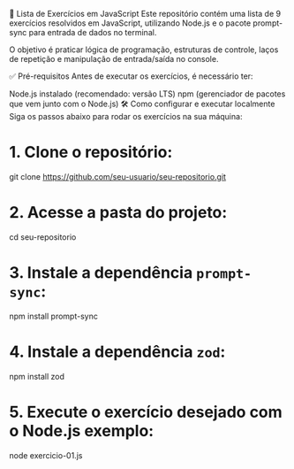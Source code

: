 📘 Lista de Exercícios em JavaScript
Este repositório contém uma lista de 9 exercícios resolvidos em JavaScript, utilizando Node.js e o pacote prompt-sync para entrada de dados no terminal. 

O objetivo é praticar lógica de programação, estruturas de controle, laços de repetição e manipulação de entrada/saída no console.

✅ Pré-requisitos
Antes de executar os exercícios, é necessário ter:

Node.js instalado (recomendado: versão LTS)
npm (gerenciador de pacotes que vem junto com o Node.js)
🛠️ Como configurar e executar localmente
Siga os passos abaixo para rodar os exercícios na sua máquina:

# 1. Clone o repositório:
git clone https://github.com/seu-usuario/seu-repositorio.git

# 2. Acesse a pasta do projeto:
cd seu-repositorio

# 3. Instale a dependência `prompt-sync`:
npm install prompt-sync
# 4. Instale a dependência `zod`: 
npm install zod 

# 5. Execute o exercício desejado com o Node.js exemplo: 
node exercicio-01.js

